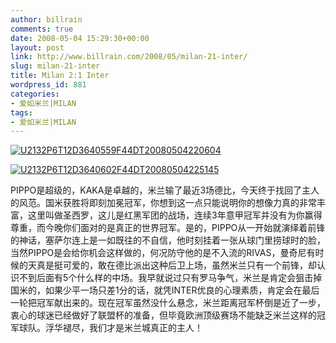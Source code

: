 ```yaml
---
author: billrain
comments: true
date: 2008-05-04 15:29:30+00:00
layout: post
link: http://www.billrain.com/2008/05/milan-21-inter/
slug: milan-21-inter
title: Milan 2:1 Inter
wordpress_id: 881
categories:
- 爱如米兰|MILAN
tags:
- 爱如米兰|MILAN
---
```


[![U2132P6T12D3640559F44DT20080504220604](http://www.billrain.com/wp-content/uploads/2008/05/u2132p6t12d3640559f44dt20080504220604-thumb.jpg)](http://www.billrain.com/wp-content/uploads/2008/05/u2132p6t12d3640559f44dt20080504220604.jpg)

[![U2132P6T12D3640602F44DT20080504225145](http://www.billrain.com/wp-content/uploads/2008/05/u2132p6t12d3640602f44dt20080504225145-thumb.jpg)](http://www.billrain.com/wp-content/uploads/2008/05/u2132p6t12d3640602f44dt20080504225145.jpg)

PIPPO是超级的，KAKA是卓越的，米兰输了最近3场德比，今天终于找回了主人的风范。国米获胜将即刻加冕冠军，你想到这一点只能说明你的想像力真的非常丰富，这里叫做圣西罗，这儿是红黑军团的战场，连续3年意甲冠军并没有为你赢得尊重，而今晚你们面对的是真正的世界冠军。是的，PIPPO从一开始就演绎着前锋的神话，塞萨尔连上是一如既往的不自信，他时刻挂着一张从球门里捞球时的脸，当然PIPPO是会给你机会这样做的，何况防守他的是不入流的RIVAS，曼奇尼有时候的天真是挺可爱的，敢在德比派出这种后卫上场，虽然米兰只有一个前锋，却认识不到后面有5个什么样的中场。我早就说过只有罗马争气，米兰是肯定会狙击掉国米的，如果少平一场只差1分的话，就凭INTER优良的心理素质，肯定会在最后一轮把冠军献出来的。现在冠军虽然没什么悬念，米兰距离冠军杯倒是近了一步，衷心的球迷已经做好了联盟杯的准备，但毕竟欧洲顶级赛场不能缺乏米兰这样的冠军球队。浮华褪尽，我们才是米兰城真正的主人！
